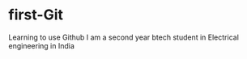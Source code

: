 # first-Git
Learning to use Github
I am a second year btech student in Electrical engineering in India
